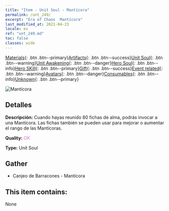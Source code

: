 ```yaml
---
title: "Item - Unit Soul - Mantícora"
permalink: /unt_249/
excerpt: "Era of Chaos  Mantícora"
last_modified_at: 2021-04-23
locale: es
ref: "unt_249.md"
toc: false
classes: wide
---
```

 [Materials](/ItemsES/){: .btn .btn--primary}[Artifacts](/ItemsES/Artifacts/){: .btn .btn--success}[Unit Soul](/ItemsES/UnitSoul/){: .btn .btn--warning}[Unit Awakening](/ItemsES/UnitAwakening/){: .btn .btn--danger}[Hero Soul](/ItemsES/HeroSoul/){: .btn .btn--info}[Hero SKill](/ItemsES/HeroSkill/){: .btn .btn--primary}[Gift](/ItemsES/Gift/){: .btn .btn--success}[Event related](/ItemsES/Events/){: .btn .btn--warning}[Avatars](/ItemsES/Avatars/){: .btn .btn--danger}[Consumables](/ItemsES/Consumables/){: .btn .btn--info}[Unknown](/ItemsES/Unknown/){: .btn .btn--primary}

 ![Mantícora](/images/u/ti_shixie.jpg)

## Detalles
 **Descripción:** Cuando hayas reunido 80 fichas de alma, podrás invocar a una Mantícora. Las fichas también se pueden usar para mejorar o aumentar el rango de las Mantícoras.

 **Quality:** <span style="color: #DA70D6">OK</span>

 **Type:** Unit Soul

## Gather

*    Canjeo de Barracones - Mantícora 

## This item contains:

  None

